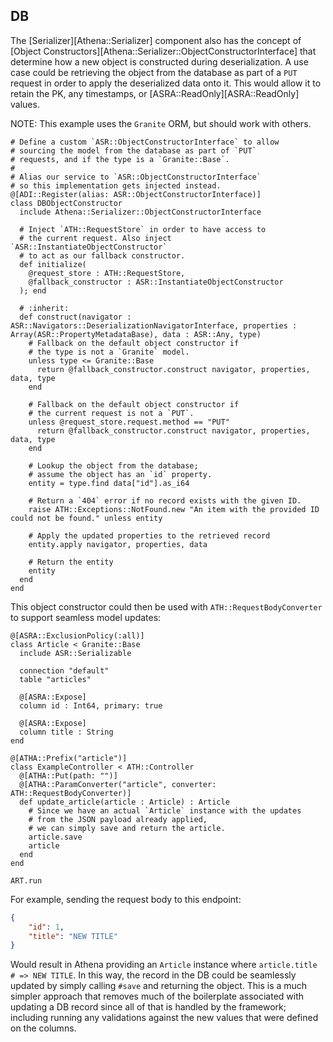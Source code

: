## DB

The [Serializer][Athena::Serializer] component also has the concept of [Object Constructors][Athena::Serializer::ObjectConstructorInterface] that determine how a new object is constructed during deserialization. A use case could be retrieving the object from the database as part of a `PUT` request in order to apply the deserialized data onto it. This would allow it to retain the PK, any timestamps, or [ASRA::ReadOnly][ASRA::ReadOnly] values.

NOTE: This example uses the `Granite` ORM, but should work with others.

```crystal
# Define a custom `ASR::ObjectConstructorInterface` to allow
# sourcing the model from the database as part of `PUT`
# requests, and if the type is a `Granite::Base`.
#
# Alias our service to `ASR::ObjectConstructorInterface`
# so this implementation gets injected instead.
@[ADI::Register(alias: ASR::ObjectConstructorInterface)]
class DBObjectConstructor
  include Athena::Serializer::ObjectConstructorInterface

  # Inject `ATH::RequestStore` in order to have access to
  # the current request. Also inject `ASR::InstantiateObjectConstructor`
  # to act as our fallback constructor.
  def initialize(
    @request_store : ATH::RequestStore,
    @fallback_constructor : ASR::InstantiateObjectConstructor
  ); end

  # :inherit:
  def construct(navigator : ASR::Navigators::DeserializationNavigatorInterface, properties : Array(ASR::PropertyMetadataBase), data : ASR::Any, type)
    # Fallback on the default object constructor if
    # the type is not a `Granite` model.
    unless type <= Granite::Base
      return @fallback_constructor.construct navigator, properties, data, type
    end

    # Fallback on the default object constructor if
    # the current request is not a `PUT`.
    unless @request_store.request.method == "PUT"
      return @fallback_constructor.construct navigator, properties, data, type
    end

    # Lookup the object from the database;
    # assume the object has an `id` property.
    entity = type.find data["id"].as_i64

    # Return a `404` error if no record exists with the given ID.
    raise ATH::Exceptions::NotFound.new "An item with the provided ID could not be found." unless entity

    # Apply the updated properties to the retrieved record
    entity.apply navigator, properties, data

    # Return the entity
    entity
  end
end
```

This object constructor could then be used with `ATH::RequestBodyConverter` to support seamless model updates:

```crystal
@[ASRA::ExclusionPolicy(:all)]
class Article < Granite::Base
  include ASR::Serializable

  connection "default"
  table "articles"

  @[ASRA::Expose]
  column id : Int64, primary: true

  @[ASRA::Expose]
  column title : String
end

@[ATHA::Prefix("article")]
class ExampleController < ATH::Controller
  @[ATHA::Put(path: "")]
  @[ATHA::ParamConverter("article", converter: ATH::RequestBodyConverter)]
  def update_article(article : Article) : Article
    # Since we have an actual `Article` instance with the updates
    # from the JSON payload already applied,
    # we can simply save and return the article.
    article.save
    article
  end
end

ART.run
```

For example, sending the request body to this endpoint:

```json
{
    "id": 1,
    "title": "NEW TITLE"
}
```

Would result in Athena providing an `Article` instance where `article.title # => NEW TITLE`. In this way, the record in the DB could be seamlessly updated by simply calling `#save` and returning the object. This is a much simpler approach that removes much of the boilerplate associated with updating a DB record since all of that is handled by the framework; including running any validations against the new values that were defined on the columns.
